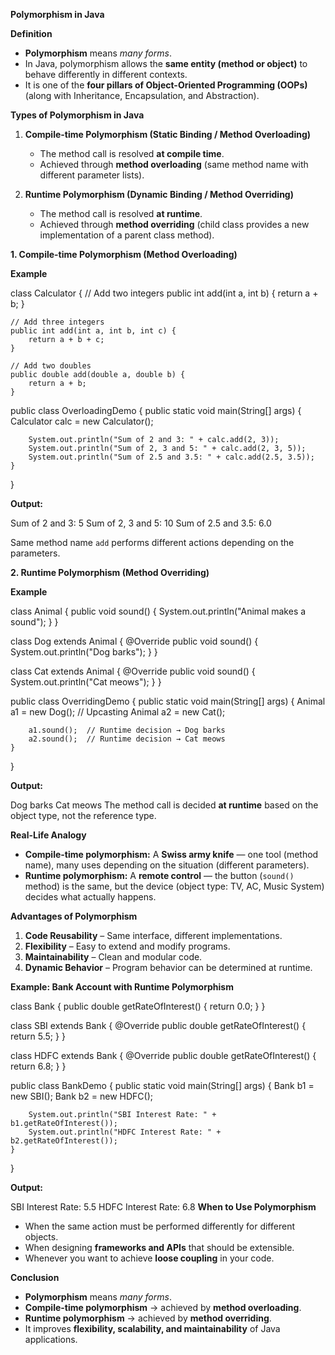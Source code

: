 
 **Polymorphism in Java**

**Definition**

* **Polymorphism** means *many forms*.
* In Java, polymorphism allows the **same entity (method or object)** to behave differently in different contexts.
* It is one of the **four pillars of Object-Oriented Programming (OOPs)** (along with Inheritance, Encapsulation, and Abstraction).

**Types of Polymorphism in Java**

1. **Compile-time Polymorphism (Static Binding / Method Overloading)**

   * The method call is resolved **at compile time**.
   * Achieved through **method overloading** (same method name with different parameter lists).

2. **Runtime Polymorphism (Dynamic Binding / Method Overriding)**

   * The method call is resolved **at runtime**.
   * Achieved through **method overriding** (child class provides a new implementation of a parent class method).


 **1. Compile-time Polymorphism (Method Overloading)**

 **Example**

class Calculator {
    // Add two integers
    public int add(int a, int b) {
        return a + b;
    }

    // Add three integers
    public int add(int a, int b, int c) {
        return a + b + c;
    }

    // Add two doubles
    public double add(double a, double b) {
        return a + b;
    }


public class OverloadingDemo {
    public static void main(String[] args) {
        Calculator calc = new Calculator();

        System.out.println("Sum of 2 and 3: " + calc.add(2, 3));
        System.out.println("Sum of 2, 3 and 5: " + calc.add(2, 3, 5));
        System.out.println("Sum of 2.5 and 3.5: " + calc.add(2.5, 3.5));
    }
}

**Output:**

Sum of 2 and 3: 5
Sum of 2, 3 and 5: 10
Sum of 2.5 and 3.5: 6.0

Same method name `add` performs different actions depending on the parameters.

 **2. Runtime Polymorphism (Method Overriding)**

**Example**

class Animal {
    public void sound() {
        System.out.println("Animal makes a sound");
    }
}

class Dog extends Animal {
    @Override
    public void sound() {
        System.out.println("Dog barks");
    }
}

class Cat extends Animal {
    @Override
    public void sound() {
        System.out.println("Cat meows");
    }
}

public class OverridingDemo {
    public static void main(String[] args) {
        Animal a1 = new Dog(); // Upcasting
        Animal a2 = new Cat();

        a1.sound();  // Runtime decision → Dog barks
        a2.sound();  // Runtime decision → Cat meows
    }
}

**Output:**


Dog barks
Cat meows
The method call is decided **at runtime** based on the object type, not the reference type.

 **Real-Life Analogy**

* **Compile-time polymorphism:** A **Swiss army knife** — one tool (method name), many uses depending on the situation (different parameters).
* **Runtime polymorphism:** A **remote control** — the button (`sound()` method) is the same, but the device (object type: TV, AC, Music System) decides what actually happens.

 **Advantages of Polymorphism**

1. **Code Reusability** – Same interface, different implementations.
2. **Flexibility** – Easy to extend and modify programs.
3. **Maintainability** – Clean and modular code.
4. **Dynamic Behavior** – Program behavior can be determined at runtime.

 **Example: Bank Account with Runtime Polymorphism**

class Bank {
    public double getRateOfInterest() {
        return 0.0;
    }
}

class SBI extends Bank {
    @Override
    public double getRateOfInterest() {
        return 5.5;
    }
}

class HDFC extends Bank {
    @Override
    public double getRateOfInterest() {
        return 6.8;
    }
}

public class BankDemo {
    public static void main(String[] args) {
        Bank b1 = new SBI();
        Bank b2 = new HDFC();

        System.out.println("SBI Interest Rate: " + b1.getRateOfInterest());
        System.out.println("HDFC Interest Rate: " + b2.getRateOfInterest());
    }
}

**Output:**

SBI Interest Rate: 5.5
HDFC Interest Rate: 6.8
 **When to Use Polymorphism**

* When the same action must be performed differently for different objects.
* When designing **frameworks and APIs** that should be extensible.
* Whenever you want to achieve **loose coupling** in your code.

 **Conclusion**

* **Polymorphism** means *many forms*.
* **Compile-time polymorphism** → achieved by **method overloading**.
* **Runtime polymorphism** → achieved by **method overriding**.
* It improves **flexibility, scalability, and maintainability** of Java applications.
